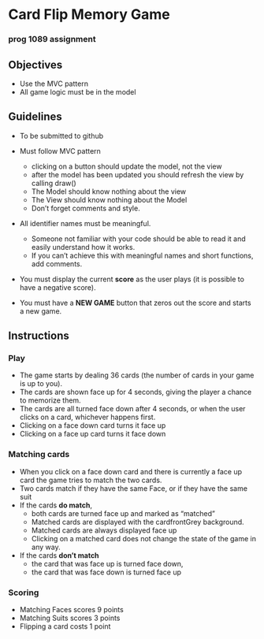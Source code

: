 # Card Flip Memory Game 

### prog 1089 assignment 

## Objectives
* Use the MVC pattern 
* All game logic must be in the model
 


## Guidelines
* To be submitted to github
* Must follow MVC pattern
	* clicking on a button should update the model, not the view
	* after the model has been updated you should refresh the view by calling draw() 
	* The Model should know nothing about the view
	* The View should know nothing about the Model
	* Don’t forget comments and style. 
* All identifier names must be meaningful. 
	* Someone not familiar with your code should be able to read it and easily understand how it works. 
	* If you can’t achieve this with meaningful names and short functions, add comments. 

* You must display the current **score** as the user plays (it is possible to have a negative score).  
* You must have a **NEW GAME** button that zeros out the score and starts a new game.  

## Instructions

### Play
* The game starts by dealing 36 cards (the number of cards in your game is up to you). 
* The cards are shown face up for 4 seconds, giving the player a chance to memorize them. 
* The cards are all turned face down after 4 seconds, or when the user clicks on a card, whichever happens first. 
* Clicking on a face down card turns it face up
* Clicking on a face up card turns it face down
 
### Matching cards
* When you click on a face down card and there is currently a face up card the game tries to match the two cards. 
* Two cards match if they have the same Face, or if they have the same suit
* If the cards **do match**, 
	* both cards are turned face up and marked as “matched”
	* Matched cards are displayed with the cardfrontGrey background. 
	* Matched cards are always displayed face up
	* Clicking on a matched card does not change the state of the game in any way. 
* If the cards **don’t match** 
	* the card that was face up is turned face down, 
	* the card that was face down is turned face up
	

### Scoring	
* Matching Faces scores 9 points
* Matching Suits scores 3 points
* Flipping a card costs 1 point


